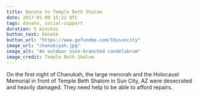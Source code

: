 ```yaml
---
title: Donate to Temple Beth Shalom
date: 2017-01-09 15:22 UTC
tags: donate, social-support
duration: 5 minutes
button_text: Donate
button_url: "https://www.gofundme.com/tbssuncity"
image_url: "chanukiyah.jpg"
image_alt: "An outdoor nine-branched candelabrum"
image_credit: Temple Beth Shalom
---
```


On the first night of Chanukah, the large menorah and the Holocaust Memorial in
front of Temple Beth Shalom in Sun City, AZ were desecrated and heavily damaged.
They need help to be able to afford repairs.

